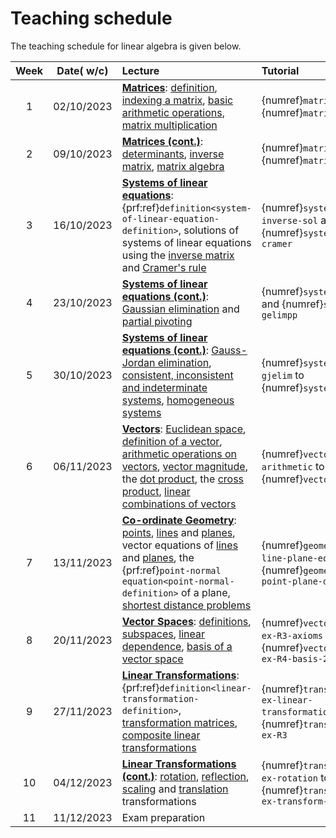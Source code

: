 # Teaching schedule

The teaching schedule for linear algebra is given below.

| Week | Date( w/c) | Lecture | Tutorial |
|:--:|:--:|:--|:--|
|  1 | 02/10/2023 | [**Matrices**](matrices-chapter): [definition](matrices-chapter), [indexing a matrix](indexing-a-matrix-section), [basic arithmetic operations](matrix-operations-section), [matrix multiplication](matrix-multiplication-section) | {numref}`matrices-ex1` to {numref}`matrices-ex3`|
|  2 | 09/10/2023 | [**Matrices (cont.)**](determinant-section): [determinants](determinant-section), [inverse matrix](inverse-matrix-section), [matrix algebra](matrix-algebra-section) | {numref}`matrices-ex4` to  {numref}`matrices-ex7` |
|  3 | 16/10/2023 | [**Systems of linear equations**](systems-of-linear-equations-chapter): {prf:ref}`definition<system-of-linear-equation-definition>`, solutions of systems of linear equations using the [inverse matrix](solving-systems-using-inverse-section) and [Cramer's rule](cramers-rule-section) | {numref}`systems-ex-inverse-sol` and {numref}`systems-ex-cramer` |
|  4 | 23/10/2023 | [**Systems of linear equations (cont.)**](gaussian-elimination-section): [Gaussian elimination](gaussian-elimination-section) and [partial pivoting](partial-pivoting-section) | {numref}`systems-ex-gelim` and {numref}`systems-ex-gelimpp` |
|  5 | 30/10/2023 | [**Systems of linear equations (cont.)**](gauss-jordan-elimination-section): [Gauss-Jordan elimination](gauss-jordan-elimination-section), [consistent, inconsistent and indeterminate systems](consistent-inconsistent-and-indeterminate-systems-section), [homogeneous systems](homogeneous-systems-section) | {numref}`systems-ex-gjelim` to {numref}`systems-ex9` |
|  6 | 06/11/2023 | [**Vectors**](vectors-chapter): [Euclidean space](euclidean-space-section), [definition of a vector](vectors-definition-section), [arithmetic operations on vectors](arithmetic-operations-on-vectors-section), [vector magnitude](vector-magnitude-section), the [dot product](dot-product-section), the [cross product](cross-product-section), [linear combinations of vectors](linear-combination-of-vectors-section) | {numref}`vectors-ex-arithmetic` to {numref}`vectors-ex-angle` |
|  7 | 13/11/2023 |  [**Co-ordinate Geometry**](coordinate-geometry-chapter): [points](points-section), [lines](lines-section) and [planes](planes-section), vector equations of [lines](lines-section) and [planes](planes-section), the {prf:ref}`point-normal equation<point-normal-definition>` of a plane, [shortest distance problems](shortest-distance-problems) | {numref}`geometry-ex-line-plane-equations` to {numref}`geometry-ex-point-plane-distance` |
|  8 | 20/11/2023 | [**Vector Spaces**](vector-spaces-chapter): [definitions](vector-spaces-definitions-section), [subspaces](subspaces-section), [linear dependence](linear-dependence-section), [basis of a vector space](basis-section) | {numref}`vector-spaces-ex-R3-axioms` to {numref}`vector-spaces-ex-R4-basis-2` |
|  9 | 27/11/2023 | [**Linear Transformations**](linear-transformations-chapter): {prf:ref}`definition<linear-transformation-definition>`, [transformation matrices](transformation-matrix-section), [composite linear transformations](composite-linear-transformations-section) | {numref}`transformations-ex-linear-transformations` to {numref}`transformations-ex-R3` |
| 10 | 04/12/2023 | [**Linear Transformations (cont.)**](rotation-section): [rotation](rotation-section), [reflection](reflection-section), [scaling](scaling-section) and [translation](translation-section) transformations | {numref}`transformations-ex-rotation` to {numref}`transformations-ex-transform-square` |
| 11 | 11/12/2023 | Exam preparation | |


<!-- :::{div} full-width


| 10 | 05/12/2022 | [**Linear Transformations (cont.)**](linear-transformations-chapter) <br> [Rotation](rotation-section), [reflection](reflection-section), [scaling](scaling-section) and [translation](translation-section) transformations | [Exercises 6.5](ex6.5) to [6.7](ex6.7) |
| 11 | 12/12/2022 | Consolidation and exam preparation  <br> <span style="color:red;">**Coursework Deadline 9pm on 16th December 2022**</span> | |
|    |   | **Christmas Break** | |
| A1 | 09/01/2022 | Assessment week 1 | |
| A2 | 16/01/2022 | Assessment week 2 |
::: -->